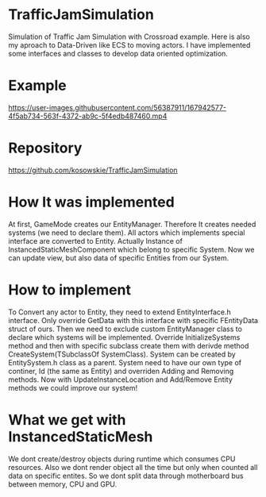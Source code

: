# TrafficJamSimulation

Simulation of Traffic Jam Simulation with Crossroad example. Here is also my aproach to Data-Driven like ECS to moving actors. I have implemented some interfaces and classes to develop data oriented optimization.

# Example

https://user-images.githubusercontent.com/56387911/167942577-4f5ab734-563f-4372-ab9c-5f4edb487460.mp4

# Repository

https://github.com/kosowskie/TrafficJamSimulation </br>

# How It was implemented

At first, GameMode creates our EntityManager. Therefore It creates needed systems (we need to declare them). 
All actors which implements special interface are converted to Entity. Actually Instance of InstancedStaticMeshComponent which belong to specific System.
Now we can update view, but also data of specific Entities from our System.

# How to implement

To Convert any actor to Entity, they need to extend EntityInterface.h interface. Only override GetData with this interface with specific FEntityData struct of ours. Then we need to exclude custom EntityManager class to declare which systems will be implemented.
Override InitializeSystems method and then with specific subclass create them with derivde method CreateSystem(TSubclassOf<AActor> SystemClass).
System can be created by EntitySystem.h class as a parent. System need to have our own type of continer, Id (the same as Entity) and overriden Adding and Removing methods.
Now with UpdateInstanceLocation and Add/Remove Entity methods we could improve our system!

# What we get with InstancedStaticMesh

We dont create/destroy objects during runtime which consumes CPU resources. Also we dont render object all the time but only when counted all data on specific entites.
So we dont split data through motherboard bus between memory, CPU and GPU.
